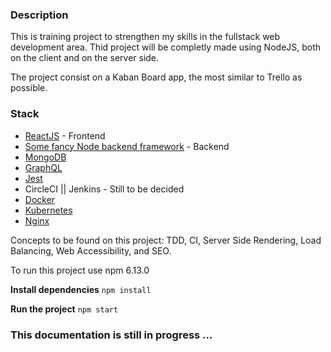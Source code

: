 ### Description
This is training project to strengthen my skills in the fullstack web development area. Thid project will be completly made using NodeJS, both on the client and on the server side. 

The project consist on a Kaban Board app, the most similar to Trello as possible. 

### Stack
- [ReactJS](https://en.reactjs.org/) - Frontend
- [Some fancy Node backend framework](https://#/) - Backend
- [MongoDB](https://www.mongodb.com/es)
- [GraphQL](https://graphql.org/)
- [Jest](https://jestjs.io/)
- CircleCI || Jenkins - Still to be decided
- [Docker](https://www.docker.com/)
- [Kubernetes](https://kubernetes.io/)
- [Nginx](https://www.nginx.com/)

Concepts to be found on this project: TDD, CI, Server Side Rendering, Load Balancing, Web Accessibility, and SEO. 

To run this project use npm 6.13.0

**Install dependencies**
`npm install`

**Run the project**
`npm start`

### This documentation is still in progress ...
